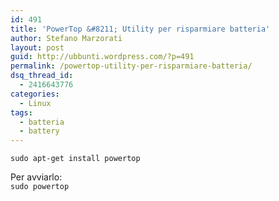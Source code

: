 ```yaml
---
id: 491
title: 'PowerTop &#8211; Utility per risparmiare batteria'
author: Stefano Marzorati
layout: post
guid: http://ubbunti.wordpress.com/?p=491
permalink: /powertop-utility-per-risparmiare-batteria/
dsq_thread_id:
  - 2416643776
categories:
  - Linux
tags:
  - batteria
  - battery
---
```

`sudo apt-get install powertop`

Per avviarlo:  
`sudo powertop`